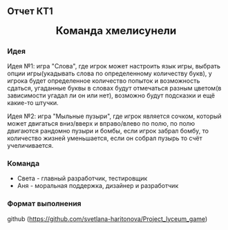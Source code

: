 ## Отчет КТ1


<div style="text-align: center;font-size: 24px; font-weight: bold;">
  Команда хмелисунели
</div>

### Идея
Идея №1: игра "Слова", где игрок может настроить язык игры, выбрать опции игры(укадывать слова
по определенному количеству букв), у игрока будет определенное количество попыток и возможность сдаться,
угаданные буквы в словах будут отмечаться разным цветом(в зависимости угадал ли он или нет), возможно
будут подсказки и ещё какие-то штучки.

Идея №2: игра "Мыльные пузыри", где игрок является сочком, который может двигаться вниз/вверх
и вправо/влево по полю, по полю двигаются рандомно пузыри и бомбы, если игрок забрал бомбу,
то количество жизней уменьшается, если он собрал пузырь то счёт учеличивается.

### Команда

- Света - главный разработчик, тестировщик
- Аня - моральная поддержка, дизайнер и разработчик

### Формат выполнения

github (https://github.com/svetlana-haritonova/Project_lyceum_game)

